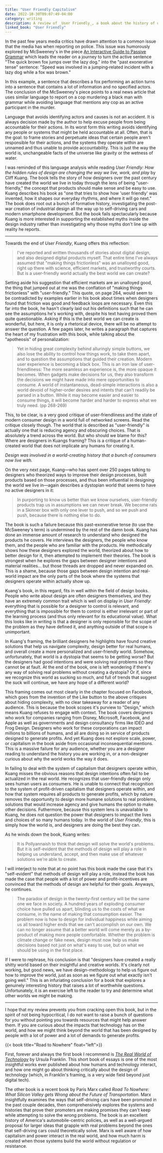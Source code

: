 ```yaml
---
title: "User Friendly Capitalism"
date: 2022-10-30T09:07:49-04:00
category: writing
description: A review of _User Friendly_, a book about the history of user-friendly design that is too afraid of challenging existing myths to actually pursue the interesting questions it raises.
linked_book: "User Friendly"
---
```


In the past few years media critics have drawn attention to a common issue that the media has when reporting on police. This issue was humorously explored by McSweeney's in the piece [An Interactive Guide to Passive Grammar](https://www.mcsweeneys.net/articles/an-interactive-guide-to-ambiguous-grammar) which leads the reader on a journey to turn the active sentence "The quick brown fox jumps over the lazy dog." into the "past exonerative tense" sentence: "Speed was involved in a jumping‑related incident with a lazy dog while a fox was brown." 

In this example, a sentence that describes a fox performing an action turns into a sentence that contains a lot of information and no specified actors. The conclusion of the McSweeney's piece points to a real news article that uses similar language to report on a cop murdering a black man with grammar while avoiding language that mentions any cop as an active participant in the murder.

Language that avoids identifying actors and causes is not an accident. It is always decision made by the author to help excuse people from being accountable for their actions. In its worst form this writing avoids identifying any people or systems that might be held accountable at all. Often, that is the goal: to frame stories and perpetuate ideas that certain people aren't responsible for their actions, and the systems they operate within are unnamed and thus unable to provide accountability. This is just the way the world is, unchangeable facts of the universe like gravity or the wetness of water. 

I was reminded of this language analysis while reading _User Friendly: How the hidden rules of design are changing the way we live, work, and play_ by Cliff Kuang. The book tells the story of how designers over the past century have created the world we live in today through the lens of being "user-friendly," the concept that products should make sense and be easy to use. Kuang describes his book as "one that tries to show how 'user friendly' was invented, how it shapes our everyday rhythms, and where it will go next." The book does root out a bunch of formative history, investigating the post-war creation of industrial design all the way up to self-driving cars and modern smartphone development. But the book fails spectacularly because Kuang is more interested in supporting the established myths inside the design industry rather than investigating why those myths don't line up with reality he reports.

----

Towards the end of _User Friendly_, Kuang offers this reflection:

> I've reported and written thousands of stories about digital design, and also designed digital products myself. That entire time I've always assumed that "making things frictionless" was an unalloyed good, right up there with science, efficient markets, and trustworthy courts. But is a user-friendly world actually the best world we can create?

Setting aside his suggestion that efficient markets are an unalloyed good, the thing that jumped out at me was the conflation of "making things frictionless" with "user-friendly." This quote, on page 264, would seem to be contradicted by examples earlier in his book about times when designers found that friction was good and feedback loops are necessary. Even this far into the book, he hasn't clearly laid out his definitions such that he can see the assumptions he's working with, despite his text having proved them quite questionable. Asking if this is the best world we can create is wonderful, but here, it is only a rhetorical device, there will be no attempt to answer the question. A few pages later, he writes a paragraph that captures the heart of my frustration with this book, while talking about the "apotheosis" of personalization:

> Yet in hiding great complexity behind alluringly simple buttons, we also lose the ability to control how things work, to take them apart, and to question the assumptions that guided their creation. Modern user experience is becoming a black box. This is an iron law of user-friendliness: The more seamless an experience is, the more opaque it becomes. When gadgets make decisions for us, they also transform the decisions we might have made into mere opportunities to consume. A world of instantaneous, dead-simple interactions is also a world devoid of higher-order desires and intents that can't readily be parsed in a button. While it may become easier and easier to consume things, it will become harder and harder to express what we truly need. (pp 268-269)

This, to be clear, is a very good critique of user-friendliness and the state of modern consumer design in a world full of networked screens. Read the critique closely though. The world that is described as "user-friendly" is actually one that is reducing agency and obscuring choices. That is absolutely a trend across the world. But who should we blame for this? Where are designers in Kuangs framing? This is a critique of a human-created world that does not implicate any humans for creating it. 

_Design was involved in a world-creating history that a bunch of consumers now live with._

On the very next page, Kuang—who has spent over 250 pages talking to designers who theorized ways to improve their design processes, built products based on those processes, and thus been influential in designing the world we live in—again describes a dystopian world that seems to have no active designers in it:

> In purporting to know us better than we know ourselves, user-friendly products trap us in assumptions we can never break. We become rats in a Skinner box with only one lever to push, and so we push and push, because there is nothing else to do.

The book is such a failure because this past-exonerative tense (to use the McSweeney's term) is undermined by the rest of the damn book. Kuang has done an immense amount of research to understand who designed the products he covers. He interviews the designers, the people who know them, and the people who are familiar with the products. He methodically shows how these designers explored the world, theorized about how to better design for it, then attempted to implement their theories. The book is strongest when he explores the gaps between designer intentions and material realities... but those threads are dropped and never expanded on. This is a shame, because those gaps between design intention and real-world impact are the only parts of the book where the systems that designers operate within actually show up. 

Kuang's book, in this regard, fits in well within the field of design books. People who write about design are often designers themselves, and they have an extremely common trait which is well on display in _User Friendly_: everything that is possible for a designer to control is relevant, and everything that is impossible for them to control is either irrelevant or part of the learning process (and thus only relevant for its educational value). What this looks like in writing is that a designer is only reponsible for the scope of the problem as they have defined it, and anything outside of that scope is unimportant.

In Kuang's framing, the brilliant designers he highlights have found creative solutions that help us navigate complexity, design better for real humans, and overall create a more personalized and user-friendly world. Somehow, unfortunately, that world is a dystopia that seems to be getting worse? But the designers had good intentions and were solving real problems so they cannot be at fault. At the end of the book, one is left wondering if there's any way of solving real problems without creating a dystopia? Or if, since we recognize this world as sucking so much, and full of trends that suggest the suck will continue, we have any hope of a different world? 

This framing comes out most clearly in the chapter focused on Facebook, which goes from the invention of the Like button to the above critiques about hiding complexity, with no clear takeaway for a reader of any audience. This is because the book scopes it's purview to "Design," which means Kuang refuses to engage with context. The book covers designers who work for companies ranging from Disney, Microsoft, Facebook, and Apple as well as governments and design consultancy firms like IDEO and Frog Design. Designers who work for these corporations can impact millions to billions of humans, and all are doing so in service of products designed to generate profits. And yet Kuang does not explore scale, power, or capitalism in the book aside from occasional inconsequential mentions. This is a massive failure for any audience, whether you are a designer reading to understand the history you are working in, or a non-designer curious about why the world works the way it does. 

In failing to deal with the system of capitalism that designers operate within, Kuang misses the obvious reasons that design intentions often fail to be actualized in the real world. He recognizes that user-friendly design only sees human users as consumers. He is unable to connect that recognition to the system of profit-driven capitalism that designers operate within, and how that system requires all products to generate profits, which by nature removes the opportunity to design more humane solutions to real problems, solutions that would increase agency and give humans the option to make other decisions. Futhermore, because this system lens is unavailable to Kuang, he does not question the power that designers to impact the lives and choices of so many humans today. In the world of _User Friendly_, this is simply how the world is, and designers are doing the best they can.

As he winds down the book, Kuang writes:

> It is Pollyannaish to think that design will solve the world's problems. But it is self-evident that the methods of design will play a role in helping us understand, accept, and then make use of whatever solutions we're able to create.

I will interject to note that at no point has this book made the case that it's "self-evident" that methods of design will play a role, instead the book has made the case that people with a lot of power and profit-incentives are convinced that the methods of design are helpful for their goals. Anyways, he continues.

> The paradox of design in the twenty-first century will be the same one we face in society. A hundred years of exploding consumer choice have pulled us apart, blinding us to the costs of what we consume, in the name of making that consumption easier. The problem now is how to design for individual happiness while aiming us all toward higher ends that we can't accomplish on our own. We can no longer assume that a better world will come merely as a by-product of making more people comfortable. Whether the problem is climate change or fake news, design must now help us make decisions based not just on what's easy to use, but on what we should be using in the first place.

If I were to rephrase, his conclusion is that "designers have created a really shitty world based on their insightful and creative worlds. It's clearly not working, but good news, we have design-methodology to help us figure out how to improve the world, just as soon as we figure out what exactly isn't going well." This is an infuriating conclusion for a book that explores a genuinely interesting history that raises a lot of worthwhile questions. Unfortunately, it is an exercise left to the reader to try and determine what other worlds we might be making.

----

I hope that my review prevents you from cracking open this book, but in the spirit of not being hypocritical, I do not want to raise a bunch of questions for you without pointing you towards resources that might help answer them. If you are curious about the impacts that technology has on the world, and how we might think beyond the world that has been designed by people with a lot of power and a lot of demands to generate profits. 

{{< book title="Road to Nowhere" float="left">}}

First, forever and always the first book I recommend is [_The Real World of Technology_](https://bookshop.org/p/books/the-real-world-of-technology-ursula-franklin/9995479?ean=9780887846366) by Ursula Franklin. This short book of essays is one of the most insightful works ever published about how humans and technology interact, and how one might go about thinking critically about the design of technology (which, in Franklin's framing, is a very wide field beyond just digital tech).

The other book is a recent book by Paris Marx called _Road To Nowhere: What Silicon Valley gets Wrong about the Future of Transportation_. Marx insightfully examines the ways that self-driving cars have been promoted in the past couple decades, then comprehensively explores the systems and histories that prove their promoters are making promises they can't keep while attempting to solve the wrong problems. The book is an excellent history of America's automobile-centric policies, as well as a well-argued proposal for larger ideas that grapple with real problems beyond the ones that self-driving cars could theoretically solve. Marx is well aware of how capitalism and power interact in the real world, and how much harm is created when those systems build the world without regulation or resistance. 